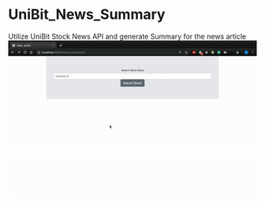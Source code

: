 # UniBit_News_Summary
Utilize UniBit Stock News API and generate Summary for the news article
![Image](News_Summary.gif)
